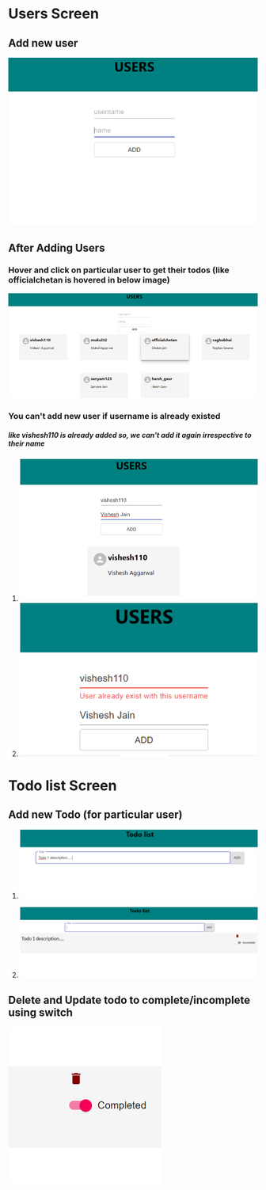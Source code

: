 # Users Screen
## Add new user
![](https://github.com/Vispecia/Simple-math-learning-android-game/blob/master/images/users-fs-1.png)

## After Adding Users
### Hover and click on particular user to get their todos (like officialchetan is hovered in below image)
![](https://github.com/Vispecia/Simple-math-learning-android-game/blob/master/images/users-fs-2.png)

### You can't add new user if username is already existed
##### like vishesh110 is already added so, we can't add it again irrespective to their name
1. ![](https://github.com/Vispecia/Simple-math-learning-android-game/blob/master/images/users-fs-3-1.png)
2. ![](https://github.com/Vispecia/Simple-math-learning-android-game/blob/master/images/users-fs-3-2.png)

# Todo list Screen
## Add new Todo (for particular user)
1. ![](https://github.com/Vispecia/Simple-math-learning-android-game/blob/master/images/users-fs-4-1.png)

2. ![](https://github.com/Vispecia/Simple-math-learning-android-game/blob/master/images/users-fs-4-2.png)

## Delete and Update todo to complete/incomplete using switch
![](https://github.com/Vispecia/Simple-math-learning-android-game/blob/master/images/users-fs-4-3.png)
